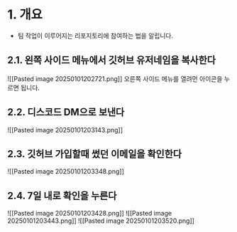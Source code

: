 # 1. 개요
- 팀 작업이 이루어지는 리포지토리에 참여하는 법을 알립니다.
## 2.1. 왼쪽 사이드 메뉴에서 깃허브 유저네임을 복사한다
![[Pasted image 20250101202721.png]]
오른쪽 사이드 메뉴를 열려먼 아이콘을 누르면 됩니다.
## 2.2. 디스코드 DM으로 보낸다
![[Pasted image 20250101203143.png]]
## 2.3. 깃허브 가입할때 썼던 이메일을 확인한다
![[Pasted image 20250101203348.png]]
## 2.4. 7일 내로 확인을 누른다
![[Pasted image 20250101203428.png]]
![[Pasted image 20250101203443.png]]
![[Pasted image 20250101203520.png]]





